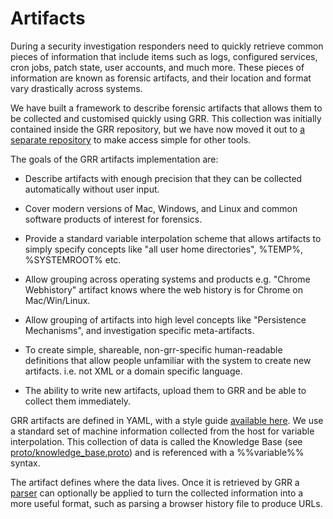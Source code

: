 Artifacts
=========

During a security investigation responders need to quickly retrieve common
pieces of information that include items such as logs, configured services, cron
jobs, patch state, user accounts, and much more. These pieces of information are
known as forensic artifacts, and their location and format vary drastically
across systems.

We have built a framework to describe forensic artifacts that allows them to be
collected and customised quickly using GRR. This collection was initially
contained inside the GRR repository, but we have now moved it out to [a separate
repository](https://github.com/ForensicArtifacts/artifacts) to make access
simple for other tools.

The goals of the GRR artifacts implementation are:

  - Describe artifacts with enough precision that they can be collected
    automatically without user input.

  - Cover modern versions of Mac, Windows, and Linux and common software
    products of interest for forensics.

  - Provide a standard variable interpolation scheme that allows artifacts to
    simply specify concepts like "all user home directories", %TEMP%,
    %SYSTEMROOT% etc.

  - Allow grouping across operating systems and products e.g. "Chrome
    Webhistory" artifact knows where the web history is for Chrome on
    Mac/Win/Linux.

  - Allow grouping of artifacts into high level concepts like "Persistence
    Mechanisms", and investigation specific meta-artifacts.

  - To create simple, shareable, non-grr-specific human-readable definitions
    that allow people unfamiliar with the system to create new artifacts. i.e.
    not XML or a domain specific language.

  - The ability to write new artifacts, upload them to GRR and be able to
    collect them immediately.

GRR artifacts are defined in YAML, with a style guide [available
here](https://github.com/ForensicArtifacts/artifacts/blob/markdown/docs/Artifacts%20definition%20format%20and%20style%20guide.asciidoc).
We use a standard set of machine information collected from the host for
variable interpolation. This collection of data is called the Knowledge
Base (see
[proto/knowledge\_base.proto](https://github.com/google/grr/blob/markdown/grr/proto/knowledge_base.proto))
and is referenced with a %%variable%% syntax.

The artifact defines where the data lives. Once it is retrieved by GRR a
[parser](https://github.com/google/grr/tree/master/grr/parsers) can optionally
be applied to turn the collected information into a more useful format, such as
parsing a browser history file to produce URLs.
